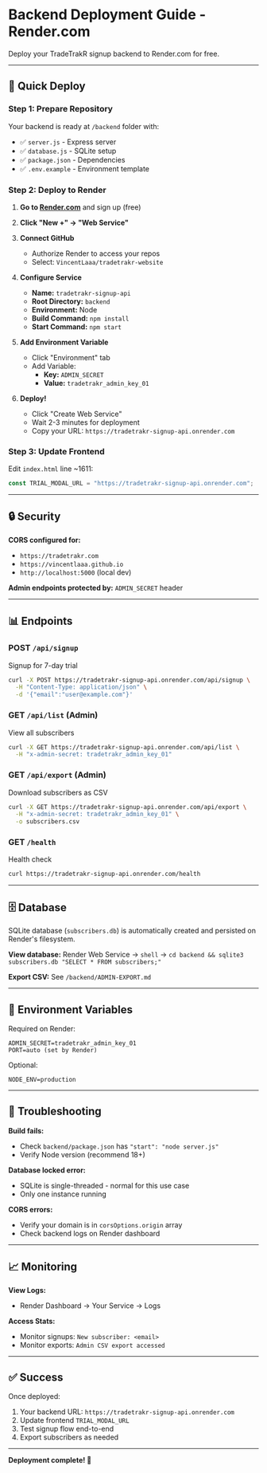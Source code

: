 # Backend Deployment Guide - Render.com

Deploy your TradeTrakR signup backend to Render.com for free.

---

## 🚀 Quick Deploy

### Step 1: Prepare Repository

Your backend is ready at `/backend` folder with:
- ✅ `server.js` - Express server
- ✅ `database.js` - SQLite setup
- ✅ `package.json` - Dependencies
- ✅ `.env.example` - Environment template

### Step 2: Deploy to Render

1. **Go to [Render.com](https://render.com)** and sign up (free)

2. **Click "New +" → "Web Service"**

3. **Connect GitHub**
   - Authorize Render to access your repos
   - Select: `VincentLaaa/tradetrakr-website`

4. **Configure Service**
   - **Name:** `tradetrakr-signup-api`
   - **Root Directory:** `backend`
   - **Environment:** Node
   - **Build Command:** `npm install`
   - **Start Command:** `npm start`

5. **Add Environment Variable**
   - Click "Environment" tab
   - Add Variable:
     - **Key:** `ADMIN_SECRET`
     - **Value:** `tradetrakr_admin_key_01`

6. **Deploy!**
   - Click "Create Web Service"
   - Wait 2-3 minutes for deployment
   - Copy your URL: `https://tradetrakr-signup-api.onrender.com`

### Step 3: Update Frontend

Edit `index.html` line ~1611:

```javascript
const TRIAL_MODAL_URL = "https://tradetrakr-signup-api.onrender.com";
```

---

## 🔒 Security

**CORS configured for:**
- `https://tradetrakr.com`
- `https://vincentlaaa.github.io`
- `http://localhost:5000` (local dev)

**Admin endpoints protected by:** `ADMIN_SECRET` header

---

## 📊 Endpoints

### POST `/api/signup`
Signup for 7-day trial

```bash
curl -X POST https://tradetrakr-signup-api.onrender.com/api/signup \
  -H "Content-Type: application/json" \
  -d '{"email":"user@example.com"}'
```

### GET `/api/list` (Admin)
View all subscribers

```bash
curl -X GET https://tradetrakr-signup-api.onrender.com/api/list \
  -H "x-admin-secret: tradetrakr_admin_key_01"
```

### GET `/api/export` (Admin)
Download subscribers as CSV

```bash
curl -X GET https://tradetrakr-signup-api.onrender.com/api/export \
  -H "x-admin-secret: tradetrakr_admin_key_01" \
  -o subscribers.csv
```

### GET `/health`
Health check

```bash
curl https://tradetrakr-signup-api.onrender.com/health
```

---

## 🗄️ Database

SQLite database (`subscribers.db`) is automatically created and persisted on Render's filesystem.

**View database:**
Render Web Service → `shell` → `cd backend && sqlite3 subscribers.db "SELECT * FROM subscribers;"`

**Export CSV:**
See `/backend/ADMIN-EXPORT.md`

---

## 📝 Environment Variables

Required on Render:
```
ADMIN_SECRET=tradetrakr_admin_key_01
PORT=auto (set by Render)
```

Optional:
```
NODE_ENV=production
```

---

## 🐛 Troubleshooting

**Build fails:**
- Check `backend/package.json` has `"start": "node server.js"`
- Verify Node version (recommend 18+)

**Database locked error:**
- SQLite is single-threaded - normal for this use case
- Only one instance running

**CORS errors:**
- Verify your domain is in `corsOptions.origin` array
- Check backend logs on Render dashboard

---

## 📈 Monitoring

**View Logs:**
- Render Dashboard → Your Service → Logs

**Access Stats:**
- Monitor signups: `New subscriber: <email>`
- Monitor exports: `Admin CSV export accessed`

---

## ✅ Success

Once deployed:
1. Your backend URL: `https://tradetrakr-signup-api.onrender.com`
2. Update frontend `TRIAL_MODAL_URL`
3. Test signup flow end-to-end
4. Export subscribers as needed

---

**Deployment complete! 🚀**

